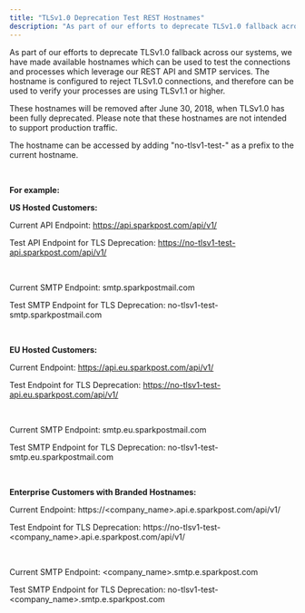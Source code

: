 ```yaml
---
title: "TLSv1.0 Deprecation Test REST Hostnames"
description: "As part of our efforts to deprecate TLSv1.0 fallback across our systems, we have made available hostnames which can be used to test the connections and processes which leverage our REST API.  The hostname is configured to reject TLSv1.0 connections, and therefore can be used to verify your processes are using TLSv1.1 or higher."
---
```


As part of our efforts to deprecate TLSv1.0 fallback across our systems, we have made available hostnames which can be used to test the connections and processes which leverage our REST API and SMTP services.  The hostname is configured to reject TLSv1.0 connections, and therefore can be used to verify your processes are using TLSv1.1 or higher.

These hostnames will be removed after June 30, 2018, when TLSv1.0 has been fully deprecated.  Please note that these hostnames are not intended to support production traffic.

The hostname can be accessed by adding "no-tlsv1-test-" as a prefix to the current hostname.

<br/>

**For example:**


**US Hosted Customers:**

Current API Endpoint: https://api.sparkpost.com/api/v1/

Test API Endpoint for TLS Deprecation: https://no-tlsv1-test-api.sparkpost.com/api/v1/

<br>

Current SMTP Endpoint:  smtp.sparkpostmail.com

Test SMTP Endpoint for TLS Deprecation:  no-tlsv1-test-smtp.sparkpostmail.com

<br>

**EU Hosted Customers:**

Current Endpoint: https://api.eu.sparkpost.com/api/v1/

Test Endpoint for TLS Deprecation: https://no-tlsv1-test-api.eu.sparkpost.com/api/v1/

<br>

Current SMTP Endpoint:  smtp.eu.sparkpostmail.com

Test SMTP Endpoint for TLS Deprecation:  no-tlsv1-test-smtp.eu.sparkpostmail.com

<br>

**Enterprise Customers with Branded Hostnames:**

Current Endpoint: https://<company_name>.api.e.sparkpost.com/api/v1/

Test Endpoint for TLS Deprecation: https://no-tlsv1-test-<company_name>.api.e.sparkpost.com/api/v1/

<br>

Current SMTP Endpoint:  <company_name>.smtp.e.sparkpost.com

Test SMTP Endpoint for TLS Deprecation:  no-tlsv1-test-<company_name>.smtp.e.sparkpost.com

